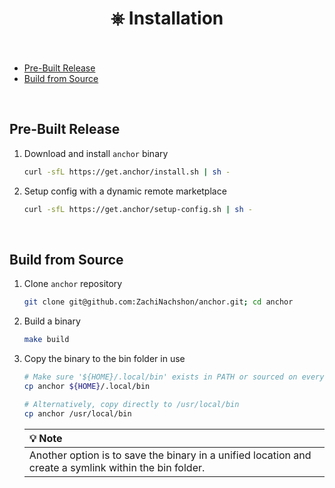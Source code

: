 <h1 id="installation" align="center">⎈ Installation<br><br></h1>

- [Pre-Built Release](#pre-built-release)
- [Build from Source](#build-from-source)

<br>

<h2 id="pre-built-release">Pre-Built Release</h2>

1. Download and install `anchor` binary

   ```bash
   curl -sfL https://get.anchor/install.sh | sh -
   ```

1. Setup config with a dynamic remote marketplace

   ```bash
   curl -sfL https://get.anchor/setup-config.sh | sh -
   ```

<br>


<h2 id="pre-built-release">Build from Source</h2>

1. Clone `anchor` repository

   ```bash
   git clone git@github.com:ZachiNachshon/anchor.git; cd anchor
   ```
   
1. Build a binary

   ```bash
   make build
   ```
   
1. Copy the binary to the bin folder in use

   ```bash
   # Make sure '${HOME}/.local/bin' exists in PATH or sourced on every new session
   cp anchor ${HOME}/.local/bin
   
   # Alternatively, copy directly to /usr/local/bin
   cp anchor /usr/local/bin
   ```

   | :bulb: Note |
   | :--------------------------------------- |
   | Another option is to save the binary in a unified location and create a symlink within the bin folder. |

<br>

